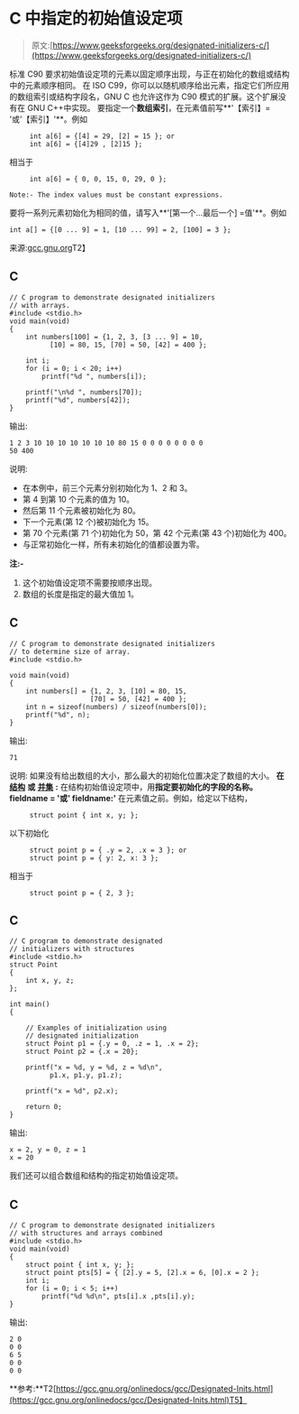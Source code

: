 # C 中指定的初始值设定项

> 原文:[https://www.geeksforgeeks.org/designated-initializers-c/](https://www.geeksforgeeks.org/designated-initializers-c/)

标准 C90 要求初始值设定项的元素以固定顺序出现，与正在初始化的数组或结构中的元素顺序相同。
在 ISO C99，你可以以随机顺序给出元素，指定它们所应用的数组索引或结构字段名，GNU C 也允许这作为 C90 模式的扩展。这个扩展没有在 GNU C++中实现。
要指定一个**数组索引**，在元素值前写**'【索引】= '或'【索引】'**。例如

```
     int a[6] = {[4] = 29, [2] = 15 }; or
     int a[6] = {[4]29 , [2]15 };
```

相当于

```
     int a[6] = { 0, 0, 15, 0, 29, 0 };
```

```
Note:- The index values must be constant expressions.
```

要将一系列元素初始化为相同的值，请写入**'[第一个…最后一个] =值'**。例如

```
int a[] = {[0 ... 9] = 1, [10 ... 99] = 2, [100] = 3 };
```

来源:[gcc.gnu.org](https://gcc.gnu.org/onlinedocs/gcc/Designated-Inits.html)T2】

## C

```
// C program to demonstrate designated initializers
// with arrays.
#include <stdio.h>
void main(void)
{
    int numbers[100] = {1, 2, 3, [3 ... 9] = 10,
          [10] = 80, 15, [70] = 50, [42] = 400 };

    int i;
    for (i = 0; i < 20; i++)   
        printf("%d ", numbers[i]);

    printf("\n%d ", numbers[70]);
    printf("%d", numbers[42]);
}
```

输出:

```
1 2 3 10 10 10 10 10 10 10 80 15 0 0 0 0 0 0 0 0 
50 400 
```

说明:

*   在本例中，前三个元素分别初始化为 1、2 和 3。
*   第 4 到第 10 个元素的值为 10。
*   然后第 11 个元素被初始化为 80。
*   下一个元素(第 12 个)被初始化为 15。
*   第 70 个元素(第 71 个)初始化为 50，第 42 个元素(第 43 个)初始化为 400。
*   与正常初始化一样，所有未初始化的值都设置为零。

**注:-**

1.  这个初始值设定项不需要按顺序出现。
2.  数组的长度是指定的最大值加 1。

## C

```
// C program to demonstrate designated initializers
// to determine size of array.
#include <stdio.h>

void main(void)
{
    int numbers[] = {1, 2, 3, [10] = 80, 15,
                    [70] = 50, [42] = 400 };
    int n = sizeof(numbers) / sizeof(numbers[0]);
    printf("%d", n);
}
```

输出:

```
71
```

说明:
如果没有给出数组的大小，那么最大的初始化位置决定了数组的大小。
**在** [**结构**](https://www.geeksforgeeks.org/structures-c/) **或** [**并集**](https://www.geeksforgeeks.org/union-c/) **:**
在结构初始值设定项中，用**指定要初始化的字段的名称。fieldname = '或' fieldname:'** 在元素值之前。例如，给定以下结构，

```
     struct point { int x, y; };
```

以下初始化

```
     struct point p = { .y = 2, .x = 3 }; or
     struct point p = { y: 2, x: 3 };
```

相当于

```
     struct point p = { 2, 3 };
```

## C

```
// C program to demonstrate designated
// initializers with structures
#include <stdio.h>
struct Point
{
    int x, y, z;
};

int main()
{

    // Examples of initialization using
    // designated initialization
    struct Point p1 = {.y = 0, .z = 1, .x = 2};
    struct Point p2 = {.x = 20};

    printf("x = %d, y = %d, z = %d\n",
          p1.x, p1.y, p1.z);

    printf("x = %d", p2.x);

    return 0;
}
```

输出:

```
x = 2, y = 0, z = 1
x = 20
```

我们还可以组合数组和结构的指定初始值设定项。

## C

```
// C program to demonstrate designated initializers
// with structures and arrays combined
#include <stdio.h>
void main(void)
{
    struct point { int x, y; };
    struct point pts[5] = { [2].y = 5, [2].x = 6, [0].x = 2 };
    int i;
    for (i = 0; i < 5; i++)   
        printf("%d %d\n", pts[i].x ,pts[i].y);
}
```

输出:

```
2 0
0 0
6 5
0 0
0 0
```

**参考:**T2[https://gcc.gnu.org/onlinedocs/gcc/Designated-Inits.html](https://gcc.gnu.org/onlinedocs/gcc/Designated-Inits.html)T5】